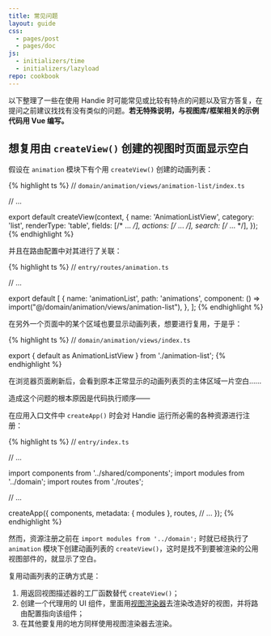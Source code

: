 ```yaml
---
title: 常见问题
layout: guide
css:
  - pages/post
  - pages/doc
js:
  - initializers/time
  - initializers/lazyload
repo: cookbook
---
```


以下整理了一些在使用 Handie 时可能常见或比较有特点的问题以及官方答复，在提问之前建议找找有没有类似的问题。**若无特殊说明，与视图库/框架相关的示例代码用 Vue 编写。**

## 想复用由 `createView()` 创建的视图时页面显示空白

假设在 `animation` 模块下有个用 `createView()` 创建的动画列表：

{% highlight ts %}
// `domain/animation/views/animation-list/index.ts`

// ...

export default createView(context, {
  name: 'AnimationListView',
  category: 'list',
  renderType: 'table',
  fields: [/* ... */],
  actions: [/* ... */],
  search: [/* ... */],
});
{% endhighlight %}

并且在路由配置中对其进行了关联：

{% highlight ts %}
// `entry/routes/animation.ts`

// ...

export default [
  {
    name: 'animationList',
    path: 'animations',
    component: () => import("@/domain/animation/views/animation-list"),
  },
];
{% endhighlight %}

在另外一个页面中的某个区域也要显示动画列表，想要进行复用，于是乎：

{% highlight ts %}
// `domain/animation/views/index.ts`

export { default as AnimationListView } from './animation-list';
{% endhighlight %}

在浏览器页面刷新后，会看到原本正常显示的动画列表页的主体区域一片空白……

造成这个问题的根本原因是代码执行顺序——

在应用入口文件中 `createApp()` 时会对 Handie 运行所必需的各种资源进行注册：

{% highlight ts %}
// `entry/index.ts`

// ...

import components from '../shared/components';
import modules from '../domain';
import routes from './routes';

// ...

createApp({
  components,
  metadata: { modules },
  routes,
  // ...
});
{% endhighlight %}

然而，资源注册之前在 `import modules from '../domain';` 时就已经执行了 `animation` 模块下创建动画列表的 `createView()`，这时是找不到要被渲染的公用视图部件的，就显示了空白。

复用动画列表的正确方式是：

1. 用返回视图描述器的工厂函数替代 `createView()`；
2. 创建一个代理用的 UI 组件，里面用[视图渲染器](/renderers/view-renderer/)去渲染改造好的视图，并将路由配置指向该组件；
3. 在其他要复用的地方同样使用视图渲染器去渲染。
